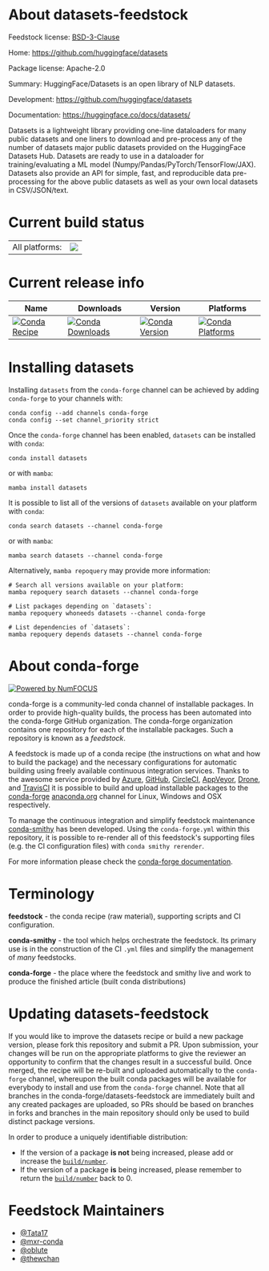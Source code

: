 About datasets-feedstock
========================

Feedstock license: [BSD-3-Clause](https://github.com/conda-forge/datasets-feedstock/blob/main/LICENSE.txt)

Home: https://github.com/huggingface/datasets

Package license: Apache-2.0

Summary: HuggingFace/Datasets is an open library of NLP datasets.

Development: https://github.com/huggingface/datasets

Documentation: https://huggingface.co/docs/datasets/

Datasets is a lightweight library providing one-line dataloaders for many
public datasets and one liners to download and pre-process any of the number
of datasets major public datasets provided on the HuggingFace Datasets Hub.
Datasets are ready to use in a dataloader for training/evaluating a ML model
(Numpy/Pandas/PyTorch/TensorFlow/JAX). Datasets also provide an API for
simple, fast, and reproducible data pre-processing for the above public
datasets as well as your own local datasets in CSV/JSON/text.


Current build status
====================


<table><tr><td>All platforms:</td>
    <td>
      <a href="https://dev.azure.com/conda-forge/feedstock-builds/_build/latest?definitionId=11361&branchName=main">
        <img src="https://dev.azure.com/conda-forge/feedstock-builds/_apis/build/status/datasets-feedstock?branchName=main">
      </a>
    </td>
  </tr>
</table>

Current release info
====================

| Name | Downloads | Version | Platforms |
| --- | --- | --- | --- |
| [![Conda Recipe](https://img.shields.io/badge/recipe-datasets-green.svg)](https://anaconda.org/conda-forge/datasets) | [![Conda Downloads](https://img.shields.io/conda/dn/conda-forge/datasets.svg)](https://anaconda.org/conda-forge/datasets) | [![Conda Version](https://img.shields.io/conda/vn/conda-forge/datasets.svg)](https://anaconda.org/conda-forge/datasets) | [![Conda Platforms](https://img.shields.io/conda/pn/conda-forge/datasets.svg)](https://anaconda.org/conda-forge/datasets) |

Installing datasets
===================

Installing `datasets` from the `conda-forge` channel can be achieved by adding `conda-forge` to your channels with:

```
conda config --add channels conda-forge
conda config --set channel_priority strict
```

Once the `conda-forge` channel has been enabled, `datasets` can be installed with `conda`:

```
conda install datasets
```

or with `mamba`:

```
mamba install datasets
```

It is possible to list all of the versions of `datasets` available on your platform with `conda`:

```
conda search datasets --channel conda-forge
```

or with `mamba`:

```
mamba search datasets --channel conda-forge
```

Alternatively, `mamba repoquery` may provide more information:

```
# Search all versions available on your platform:
mamba repoquery search datasets --channel conda-forge

# List packages depending on `datasets`:
mamba repoquery whoneeds datasets --channel conda-forge

# List dependencies of `datasets`:
mamba repoquery depends datasets --channel conda-forge
```


About conda-forge
=================

[![Powered by
NumFOCUS](https://img.shields.io/badge/powered%20by-NumFOCUS-orange.svg?style=flat&colorA=E1523D&colorB=007D8A)](https://numfocus.org)

conda-forge is a community-led conda channel of installable packages.
In order to provide high-quality builds, the process has been automated into the
conda-forge GitHub organization. The conda-forge organization contains one repository
for each of the installable packages. Such a repository is known as a *feedstock*.

A feedstock is made up of a conda recipe (the instructions on what and how to build
the package) and the necessary configurations for automatic building using freely
available continuous integration services. Thanks to the awesome service provided by
[Azure](https://azure.microsoft.com/en-us/services/devops/), [GitHub](https://github.com/),
[CircleCI](https://circleci.com/), [AppVeyor](https://www.appveyor.com/),
[Drone](https://cloud.drone.io/welcome), and [TravisCI](https://travis-ci.com/)
it is possible to build and upload installable packages to the
[conda-forge](https://anaconda.org/conda-forge) [anaconda.org](https://anaconda.org/)
channel for Linux, Windows and OSX respectively.

To manage the continuous integration and simplify feedstock maintenance
[conda-smithy](https://github.com/conda-forge/conda-smithy) has been developed.
Using the ``conda-forge.yml`` within this repository, it is possible to re-render all of
this feedstock's supporting files (e.g. the CI configuration files) with ``conda smithy rerender``.

For more information please check the [conda-forge documentation](https://conda-forge.org/docs/).

Terminology
===========

**feedstock** - the conda recipe (raw material), supporting scripts and CI configuration.

**conda-smithy** - the tool which helps orchestrate the feedstock.
                   Its primary use is in the construction of the CI ``.yml`` files
                   and simplify the management of *many* feedstocks.

**conda-forge** - the place where the feedstock and smithy live and work to
                  produce the finished article (built conda distributions)


Updating datasets-feedstock
===========================

If you would like to improve the datasets recipe or build a new
package version, please fork this repository and submit a PR. Upon submission,
your changes will be run on the appropriate platforms to give the reviewer an
opportunity to confirm that the changes result in a successful build. Once
merged, the recipe will be re-built and uploaded automatically to the
`conda-forge` channel, whereupon the built conda packages will be available for
everybody to install and use from the `conda-forge` channel.
Note that all branches in the conda-forge/datasets-feedstock are
immediately built and any created packages are uploaded, so PRs should be based
on branches in forks and branches in the main repository should only be used to
build distinct package versions.

In order to produce a uniquely identifiable distribution:
 * If the version of a package **is not** being increased, please add or increase
   the [``build/number``](https://docs.conda.io/projects/conda-build/en/latest/resources/define-metadata.html#build-number-and-string).
 * If the version of a package **is** being increased, please remember to return
   the [``build/number``](https://docs.conda.io/projects/conda-build/en/latest/resources/define-metadata.html#build-number-and-string)
   back to 0.

Feedstock Maintainers
=====================

* [@Tata17](https://github.com/Tata17/)
* [@mxr-conda](https://github.com/mxr-conda/)
* [@oblute](https://github.com/oblute/)
* [@thewchan](https://github.com/thewchan/)

